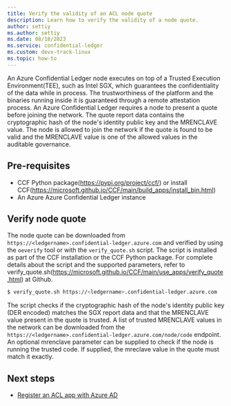 ```yaml
---
title: Verify the validity of an ACL node quote
description: Learn how to verify the validity of a node quote.
author: settiy
ms.author: settiy
ms.date: 08/18/2023
ms.service: confidential-ledger
ms.custom: devx-track-linux
ms.topic: how-to
---
```


An Azure Confidential Ledger node executes on top of a Trusted Execution Environment(TEE), such as Intel SGX, which guarantees the confidentiality of the data while in process. The trustworthiness of the platform and the binaries running inside it is guaranteed through a remote attestation process. An Azure Confidential Ledger requires a node to present a quote before joining the network. The quote report data contains the cryptographic hash of the node's identity public key and the MRENCLAVE value. The node is allowed to join the network if the quote is found to be valid and the MRENCLAVE value is one of the allowed values in the auditable governance.

## Pre-requisites

- CCF Python package(https://pypi.org/project/ccf/) or install CCF(https://microsoft.github.io/CCF/main/build_apps/install_bin.html)
- An Azure Azure Confidential Ledger instance

## Verify node quote

The node quote can be downloaded from `https://<ledgername>.confidential-ledger.azure.com` and verified by using the `oeverify` tool or with the `verify_quote.sh` script. The script is installed as part of the CCF installation or the CCF Python package. For complete details about the script and the supported parameters, refer to verify_quote.sh(https://microsoft.github.io/CCF/main/use_apps/verify_quote.html) at Github.

```bash
$ verify_quote.sh https://<ledgername>.confidential-ledger.azure.com
```
The script checks if the cryptographic hash of the node's identity public key (DER encoded) matches the SGX report data and that the MRENCLAVE value present in the quote is trusted. A list of trusted MRENCLAVE values in the network can be downloaded from the `https://<ledgername>.confidential-ledger.azure.com/node/code` endpoint. An optional mrenclave parameter can be supplied to check if the node is running the trusted code. If supplied, the mreclave value in the quote must match it exactly.

## Next steps

- [Register an ACL app with Azure AD](register-application.md)